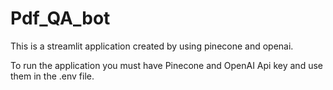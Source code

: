 # Pdf_QA_bot
This is a streamlit application created by using pinecone and openai.

<p>To run the application you must have Pinecone and OpenAI Api key and use them in the .env file. </p>
